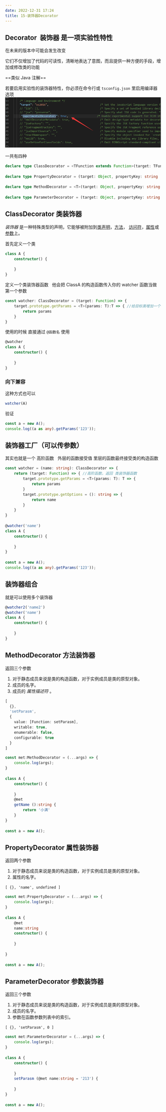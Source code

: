```yaml
---
date: 2022-12-31 17:24
title: 15-装饰器Decorator
---
```


## Decorator  装饰器 是一项实验性特性

在未来的版本中可能会发生改变

它们不仅增加了代码的可读性，清晰地表达了意图，而且提供一种方便的手段，增加或修改类的功能

==类似 Java 注解==

若要启用实验性的装饰器特性，你必须在命令行或 `tsconfig.json` 里启用编译器选项
![](./_images/Pasted-image-20221231172559.png)

一共有四种

```ts
declare type ClassDecorator = <TFunction extends Function>(target: TFunction) => TFunction | void;

declare type PropertyDecorator = (target: Object, propertyKey: string | symbol) => void;

declare type MethodDecorator = <T>(target: Object, propertyKey: string | symbol, descriptor: TypedPropertyDescriptor<T>) => TypedPropertyDescriptor<T> | void;

declare type ParameterDecorator = (target: Object, propertyKey: string | symbol, parameterIndex: number) => void;
```


## ClassDecorator 类装饰器

_装饰器_ 是一种特殊类型的声明，它能够被附加到[类声明](https://www.tslang.cn/docs/handbook/decorators.html#class-decorators "类声明")，[方法](https://www.tslang.cn/docs/handbook/decorators.html#method-decorators "方法")， [访问符](https://www.tslang.cn/docs/handbook/decorators.html#accessor-decorators "访问符")，[属性](https://www.tslang.cn/docs/handbook/decorators.html#property-decorators "属性")或[参数](https://www.tslang.cn/docs/handbook/decorators.html#parameter-decorators "参数")上。

首先定义一个类

```ts
class A {
    constructor() {

    }
}
```

定义一个类装饰器函数   他会把 ClassA 的构造函数传入你的 watcher 函数当做第一个参数

```ts
const watcher: ClassDecorator = (target: Function) => {
    target.prototype.getParams = <T>(params: T):T => { //给目标类增加一个函数
        return params
    }
}
```

使用的时候 直接通过 `@函数名` 使用

```ts
@watcher
class A {
    constructor() {

    }
}
```

### 向下兼容

这种方式也可以

```ts
watcher(A)
```

验证

```ts
const a = new A();
console.log((a as any).getParams('123'));
```

## 装饰器工厂（可以传参数）

其实也就是一个 高阶函数   外层的函数接受值 里层的函数最终接受类的构造函数

```ts
const watcher = (name: string): ClassDecorator => {
    return (target: Function) => { //高阶函数，返回 类装饰器函数
        target.prototype.getParams = <T>(params: T): T => {
            return params
        }
        target.prototype.getOptions = (): string => {
            return name
        }
    }
}

@watcher('name')
class A {
    constructor() {

    }
}

const a = new A();
console.log((a as any).getParams('123'));
```

## 装饰器组合

就是可以使用多个装饰器

```ts
@watcher2('name2')
@watcher('name')
class A {
    constructor() {

    }
}
```



## MethodDecorator 方法装饰器

返回三个参数

1.  对于静态成员来说是类的构造函数，对于实例成员是类的原型对象。
2.  成员的名字。
3.  成员的 _属性描述符_ 。

```ts
[
  {},
  'setParasm',
  {
    value: [Function: setParasm],
    writable: true,
    enumerable: false,
    configurable: true
  }
]
```

```ts
const met:MethodDecorator = (...args) => {
    console.log(args);
}

class A {
    constructor() {

    }
    @met
    getName ():string {
        return '小满'
    }
}

const a = new A();
```

## PropertyDecorator 属性装饰器

返回两个参数

1.  对于静态成员来说是类的构造函数，对于实例成员是类的原型对象。
2.  属性的名字。

`[ {}, 'name', undefined ]`

```ts
const met:PropertyDecorator = (...args) => {
    console.log(args);
}

class A {
    @met
    name:string
    constructor() {

    }

}

const a = new A();
```

## ParameterDecorator 参数装饰器

返回三个参数

1.  对于静态成员来说是类的构造函数，对于实例成员是类的原型对象。
2.  成员的名字。
3.  参数在函数参数列表中的索引。

`[ {}, 'setParasm', 0 ]`

```ts
const met:ParameterDecorator = (...args) => {
    console.log(args);
}

class A {
    constructor() {

    }
    setParasm (@met name:string = '213') {

    }
}

const a = new A();
```